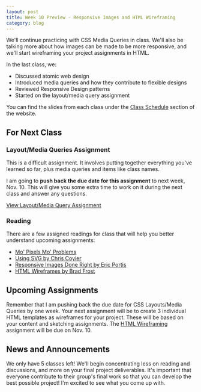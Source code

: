 ```yaml
---
layout: post
title: Week 10 Preview - Responsive Images and HTML Wireframing
category: blog
---
```


We'll continue practicing with CSS Media Queries in class.  We'll also be talking more about how images can be made to be more responsive, and we'll start wireframing your project assignments in HTML.

In the last class, we:

* Discussed atomic web design
* Introduced media queries and how they contribute to flexible designs
* Reviewed Responsive Design patterns
* Started on the layout/media query assignment

You can find the slides from each class under the [Class Schedule](http://rwdkent.com/class/schedule/) section of the website.

## For Next Class

### Layout/Media Queries Assignment

This is a difficult assignment.  It involves putting together everything you've learned so far, plus media queries and items like class names. 

I am going to **push back the due date for this assignment** to next week, Nov. 10.  This will give you some extra time to work on it during the next class and answer any questions.   

<a href="http://rwdkent.com/class/assignments/layout" class="button small">View Layout/Media Query Assignment</a>

### Reading

There are a few assigned readings for class that will help you better understand upcoming assignments:

* <a href="http://alistapart.com/article/mo-pixels-mo-problems">Mo' Pixels Mo' Problems</a>
* <a href="https://css-tricks.com/using-svg/">Using SVG by Chris Coyier</a>
* <a href="http://www.smashingmagazine.com/2014/05/responsive-images-done-right-guide-picture-srcset/">Responsive Images Done Right by Eric Portis</a>
* <a href="http://bradfrost.com/blog/post/html-wireframes/">HTML Wireframes by Brad Frost</a>

## Upcoming Assignments

Remember that I am pushing back the due date for CSS Layouts/Media Queries by one week.  Your next assignment will be to create 3 individual HTML templates as wireframes for your project.  These will be based on your content and sketching assignments.  The <a href="http://rwd.web/class/assignments/wireframes">HTML Wireframing</a> assignment will be due on Nov. 10.

## News and Announcements

We only have 5 classes left!  We'll begin concentrating less on reading and discussions, and more on your final project deliverables.  It's important that everyone contribute to their group's final work so that you can develop the best possible project!  I'm excited to see what you come up with.
  
